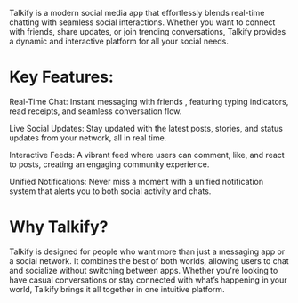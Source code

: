 Talkify is a modern social media app that effortlessly blends real-time chatting with seamless social interactions.
Whether you want to connect with friends, share updates, or join trending conversations, 
Talkify provides a dynamic and interactive platform for all your social needs.

# Key Features:

Real-Time Chat: Instant messaging with friends , featuring typing indicators, read receipts, and seamless conversation flow.

Live Social Updates: Stay updated with the latest posts, stories, and status updates from your network, all in real time.

Interactive Feeds: A vibrant feed where users can comment, like, and react to posts, creating an engaging community experience.

Unified Notifications: Never miss a moment with a unified notification system that alerts you to both social activity and chats.

 

# Why Talkify?
Talkify is designed for people who want more than just a messaging app or a social network. It combines the best of both worlds, allowing users to chat and socialize without switching between apps. Whether you're looking to have casual conversations or stay connected with what’s happening in your world, Talkify brings it all together in one intuitive platform.

